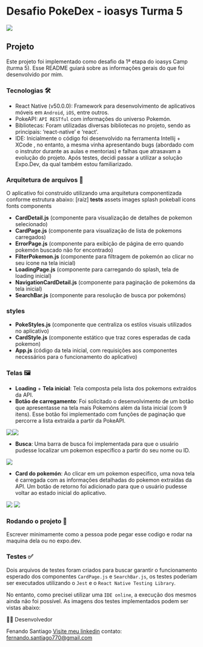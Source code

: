 # Desafio PokeDex - ioasys Turma 5

<img src="./images/demonstracao-pokedex.gif">

## Projeto
Este projeto foi implementado como desafio da 1ª etapa do ioasys Camp (turma 5). Esse README guiará sobre as informações gerais do que foi desenvolvido por mim.

### Tecnologias 🛠️
- React Native (v50.0.0): Framework para desenvolvimento de aplicativos móveis em `Android`, `iOS`, entre outros.
- PokeAPI: `API RESTful` com informações do universo Pokemón.
- Bibliotecas: Foram utilizadas diversas bibliotecas no projeto, sendo as principais: ‘react-native’ e ‘react’.
- IDE: Inicialmente o código foi desenvolvido na ferramenta Intellij + XCode , no entanto, a mesma vinha apresentando bugs (abordado com o instrutor durante as aulas e mentorias) e falhas que atrasavam a evolução do projeto. Após testes, decidi passar a utilizar a solução Expo.Dev, da qual também estou familiarizado.

### Arquitetura de arquivos 📐 

O aplicativo foi construído utilizando uma arquitetura componentizada conforme estrutura abaixo:
[raíz]
__tests__
assets
images
splash
pokeball
icons
fonts
components

- **CardDetail.js** (componente para visualização de detalhes de pokemon selecionado)
- **CardPage.js** (componente para visualização de lista de pokemons carregados)
- **ErrorPage.js** (componente para exibição de página de erro quando pokemón buscado não for encontrado)
- **FilterPokemon.js** (componente para filtragem de pokemón ao clicar no seu ícone na tela inicial)
- **LoadingPage.js** (componente para carregando do splash, tela de loading inicial)
- **NavigationCardDetail.js** (componente para paginação de pokemóns da tela inicial)
- **SearchBar.js** (componente para resolução de busca por pokemóns)
  
### styles
- **PokeStyles.js** (componente que centraliza os estilos visuais utilizados no aplicativo)
- **CardStyle.js** (componente estático que traz cores esperadas de cada pokemon)
- **App.js** (código da tela inicial, com requisições aos componentes necessários para o funcionamento do aplicativo)

### Telas 🖼️ 
- **Loading** + **Tela inicial**: Tela composta pela lista dos pokemons extraídos da API.
- **Botão de carregamento**: Foi solicitado o desenvolvimento de um botão que apresentasse na tela mais Pokemóns além da lista inicial (com 9 itens). Esse botão foi implementado com funções de paginação que percorre a lista extraída a partir da PokeAPI.

<img src="./images/app-abre-lista.png"><img src="./images/lista-pokemon.png">

- **Busca**: Uma barra de busca foi implementada para que o usuário pudesse localizar um pokemon específico a partir do seu nome ou ID.

<img src="./images/busca-pokemon.png">

- **Card do pokemón**: Ao clicar em um pokemon especifico, uma nova tela é carregada com as informações detalhadas do pokemon extraídas da API. Um botão de retorno foi adicionado para que o usuário pudesse voltar ao estado inicial do aplicativo.

<img src="./images/stats-pokemon.png"> <img src="./images/busca-pokemon.png">

### Rodando o projeto 🚀 

Escrever minimamente como a pessoa pode pegar esse codigo e rodar na maquina dela ou no expo.dev.

### Testes ✅ 

Dois arquivos de testes foram criados para buscar garantir o funcionamento esperado dos componentes `CardPage.js` e `SearchBar.js`, os testes poderiam ser executados utilizando o `Jest` e o `React Native Testing Library`. 

No entanto, como precisei utilizar uma `IDE online`, a execução dos mesmos ainda não foi possível. As imagens dos testes implementados podem ser vistas abaixo:


🧑‍💻 Desenvolvedor

Fenando Santiago
[Visite meu linkedin](https://www.linkedin.com/in/fernando-santiago/)
contato: fernando.santiago770@gmail.com
